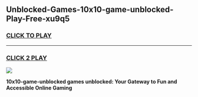 
## Unblocked-Games-10x10-game-unblocked-Play-Free-xu9q5
<h3>
<a href="https://premium76.site?title=10x10-game-unblocked&ref=18A">CLICK TO PLAY</a></h3>
<hr>

<h3>
<a href="https://premium76.site?title=10x10-game-unblocked&ref=18A">CLICK 2 PLAY</a>
  
</h3>

<a href="https://premium76.site?title=10x10-game-unblocked&ref=18A"><img src="https://clearcache.store/games.png"></a>


**10x10-game-unblocked games unblocked: Your Gateway to Fun and Accessible Online Gaming**
